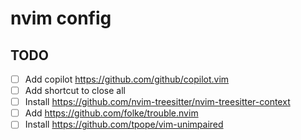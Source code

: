 # nvim config

## TODO

- [ ] Add copilot https://github.com/github/copilot.vim
- [ ] Add shortcut to close all
- [ ] Install https://github.com/nvim-treesitter/nvim-treesitter-context
- [ ] Add https://github.com/folke/trouble.nvim
- [ ] Install https://github.com/tpope/vim-unimpaired
